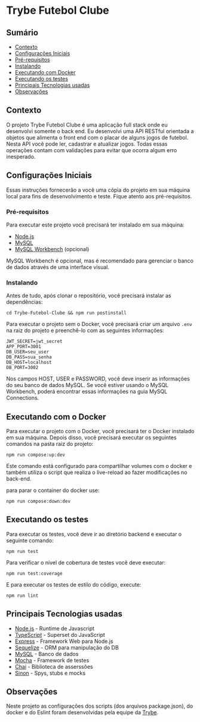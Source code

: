 # Trybe Futebol Clube

## Sumário

* [Contexto](#contexto)
* [Configurações Iniciais](#configurações-iniciais)
* [Pré-requisitos](#pré-requisitos)
* [Instalando](#instalando)
* [Executando com Docker](#executando-com-o-docker)
* [Executando os testes](#executando-os-testes)
* [Principais Tecnologias usadas](#principais-tecnologias-usadas)
* [Observações](#observações)

## Contexto

O projeto Trybe Futebol Clube é uma aplicação full stack onde eu desenvolvi somente o back end.
Eu desenvolvi uma API RESTful orientada a objetos que alimenta o front end com o placar de alguns jogos de futebol. Nesta API você pode ler, cadastrar e atualizar jogos. Todas essas operações contam com validações para evitar que ocorra algum erro inesperado.

## Configurações Iniciais

Essas instruções fornecerão a você uma cópia do projeto em sua máquina local para fins de desenvolvimento e teste. Fique atento aos pré-requisitos.

### Pré-requisitos

Para executar este projeto você precisará ter instalado em sua máquina:

* [Node.js](https://nodejs.org/en/)
* [MySQL](https://www.mysql.com/)
* [MySQL Workbench](https://dev.mysql.com/downloads/workbench/) (opcional)

 MySQL Workbench é opcional, mas é recomendado para gerenciar o banco de dados através de uma interface visual.

### Instalando

Antes de tudo, após clonar o repositório, você precisará instalar as dependências:

```
cd Trybe-Futebol-Clube && npm run postinstall
```

Para executar o projeto sem o Docker, você precisará criar um arquivo `.env` na raiz do projeto e preenchê-lo com as seguintes informações:

```
JWT_SECRET=jwt_secret
APP_PORT=3001
DB_USER=seu_user
DB_PASS=sua_senha
DB_HOST=localhost 
DB_PORT=3002
```

Nos campos HOST, USER e PASSWORD, você deve inserir as informações do seu banco de dados MySQL. Se você estiver usando o MySQL Workbench, poderá encontrar essas informações na guia MySQL Connections.

## Executando com o Docker

Para executar o projeto com o Docker, você precisará ter o Docker instalado em sua máquina. Depois disso, você precisará executar os seguintes comandos na pasta raiz do projeto:

```
npm run compose:up:dev
```
Este comando está configurado para compartilhar volumes com o docker e também utiliza o script que realiza o live-reload ao fazer modificações no back-end.

para parar o container do docker use:
```
npm run compose:down:dev
```

## Executando os testes

Para executar os testes, você deve ir ao diretório backend e executar o seguinte comando:

```
npm run test
```

Para verificar o nível de cobertura de testes você deve executar:

```
npm run test:coverage
```

E para executar os testes de estilo do código, execute:


```
npm run lint
```

## Principais Tecnologias usadas

* [Node.js](https://nodejs.org/en/) - Runtime de Javascript
* [TypeScript](https://www.typescriptlang.org/) - Superset do JavaScript
* [Express](https://expressjs.com/) - Framework Web para Node.js
* [Sequelize](https://sequelize.org/) - ORM para manipulação do DB
* [MySQL](https://www.mysql.com/) - Banco de dados
* [Mocha](https://mochajs.org/) - Framework de testes
* [Chai](https://www.chaijs.com/) - Biblioteca de asserssões
* [Sinon](https://sinonjs.org/) - Spys, stubs e mocks

## Observações

Neste projeto as configurações dos scripts (dos arquivos package.json), do docker e do Eslint foram desenvolvidas pela equipe da [Trybe](https://www.betrybe.com/).
